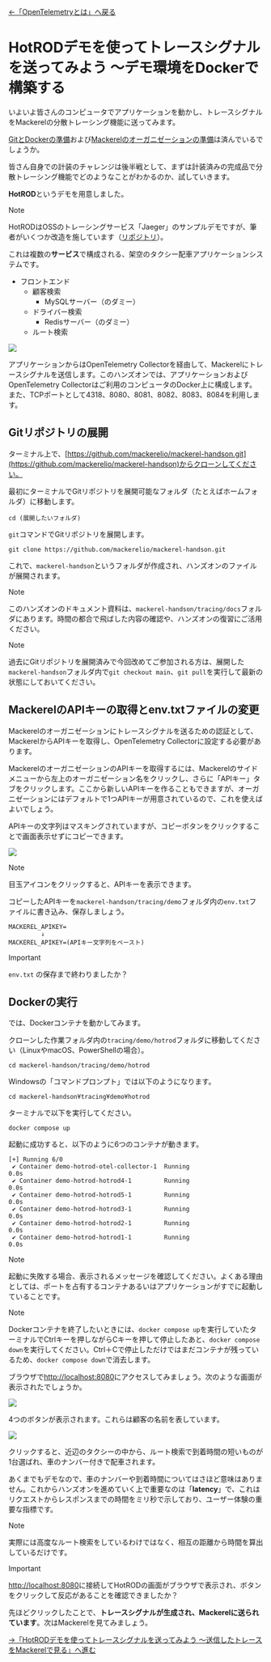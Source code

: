 [←「OpenTelemetryとは」へ戻る](../04-opentelemetry/README.md)

# HotRODデモを使ってトレースシグナルを送ってみよう 〜デモ環境をDockerで構築する

いよいよ皆さんのコンピュータでアプリケーションを動かし、トレースシグナルをMackerelの分散トレーシング機能に送ってみます。

[GitとDockerの準備](../01-prepare/README.md)および[Mackerelのオーガニゼーションの準備](../02-mackerelsetup/README.md)は済んでいるでしょうか。

皆さん自身での計装のチャレンジは後半戦として、まずは計装済みの完成品で分散トレーシング機能でどのようなことがわかるのか、試していきます。

**HotROD**というデモを用意しました。

> [!NOTE]
> HotRODはOSSのトレーシングサービス「Jaeger」のサンプルデモですが、筆者がいくつか改造を施しています（[リポジトリ](https://github.com/kmuto/jaeger/blob/vaxila-demo/examples/hotrod/)）。

これは複数の**サービス**で構成される、架空のタクシー配車アプリケーションシステムです。

- フロントエンド
  - 顧客検索
    - MySQLサーバー（のダミー）
  - ドライバー検索
    - Redisサーバー（のダミー）
  - ルート検索

![](./servicemap.png)

アプリケーションからはOpenTelemetry Collectorを経由して、Mackerelにトレースシグナルを送信します。このハンズオンでは、アプリケーションおよびOpenTelemetry Collectorはご利用のコンピュータのDocker上に構成します。また、TCPポートとして4318、8080、8081、8082、8083、8084を利用します。

## Gitリポジトリの展開

ターミナル上で、[https://github.com/mackerelio/mackerel-handson.git](https://github.com/mackerelio/mackerel-handson)からクローンしてください。

最初にターミナルでGitリポジトリを展開可能なフォルダ（たとえばホームフォルダ）に移動します。

```
cd (展開したいフォルダ)
```

`git`コマンドでGitリポジトリを展開します。

```
git clone https://github.com/mackerelio/mackerel-handson.git
```

これで、`mackerel-handson`というフォルダが作成され、ハンズオンのファイルが展開されます。

> [!NOTE]
> このハンズオンのドキュメント資料は、`mackerel-handson/tracing/docs`フォルダにあります。時間の都合で飛ばした内容の確認や、ハンズオンの復習にご活用ください。

> [!NOTE]
> 過去にGitリポジトリを展開済みで今回改めてご参加される方は、展開した`mackerel-handson`フォルダ内で`git checkout main`、`git pull`を実行して最新の状態にしておいてください。

## MackerelのAPIキーの取得とenv.txtファイルの変更

Mackerelのオーガニゼーションにトレースシグナルを送るための認証として、MackerelからAPIキーを取得し、OpenTelemetry Collectorに設定する必要があります。

MackerelのオーガニゼーションのAPIキーを取得するには、Mackerelのサイドメニューから左上のオーガニゼーション名をクリックし、さらに「APIキー」タブをクリックします。ここから新しいAPIキーを作ることもできますが、オーガニゼーションにはデフォルトで1つAPIキーが用意されているので、これを使えばよいでしょう。

APIキーの文字列はマスキングされていますが、コピーボタンをクリックすることで画面表示せずにコピーできます。

![](./api.png)

> [!NOTE]
> 目玉アイコンをクリックすると、APIキーを表示できます。

コピーしたAPIキーを`mackerel-handson/tracing/demo`フォルダ内の`env.txt`ファイルに書き込み、保存しましょう。

```
MACKEREL_APIKEY=
         ↓
MACKEREL_APIKEY=(APIキー文字列をペースト)
```

> [!IMPORTANT]
> `env.txt` の保存まで終わりましたか？

## Dockerの実行

では、Dockerコンテナを動かしてみます。

クローンした作業フォルダ内の`tracing/demo/hotrod`フォルダに移動してください（LinuxやmacOS、PowerShellの場合）。

```
cd mackerel-handson/tracing/demo/hotrod
```

Windowsの「コマンドプロンプト」では以下のようになります。

```
cd mackerel-handson¥tracing¥demo¥hotrod
```

ターミナルで以下を実行してください。

```
docker compose up
```

起動に成功すると、以下のように6つのコンテナが動きます。

```
[+] Running 6/0
 ✔ Container demo-hotrod-otel-collector-1  Running                            0.0s
 ✔ Container demo-hotrod-hotrod4-1         Running                            0.0s
 ✔ Container demo-hotrod-hotrod5-1         Running                            0.0s
 ✔ Container demo-hotrod-hotrod3-1         Running                            0.0s
 ✔ Container demo-hotrod-hotrod2-1         Running                            0.0s
 ✔ Container demo-hotrod-hotrod1-1         Running                            0.0s
 ```

> [!NOTE]
> 起動に失敗する場合、表示されるメッセージを確認してください。よくある理由としては、ポートを占有するコンテナあるいはアプリケーションがすでに起動していることです。

> [!NOTE]
> Dockerコンテナを終了したいときには、`docker compose up`を実行していたターミナルでCtrlキーを押しながらCキーを押して停止したあと、`docker compose down`を実行してください。Ctrl＋Cで停止しただけではまだコンテナが残っているため、`docker compose down`で消去します。

ブラウザで[http://localhost:8080](http://localhost:8080)にアクセスしてみましょう。次のような画面が表示されたでしょうか。

![](./8080.png)

4つのボタンが表示されます。これらは顧客の名前を表しています。

![](./8080-clicked.png)

クリックすると、近辺のタクシーの中から、ルート検索で到着時間の短いものが1台選ばれ、車のナンバー付きで配車されます。

あくまでもデモなので、車のナンバーや到着時間についてはさほど意味はありません。これからハンズオンを進めていく上で重要なのは「**latency**」で、これはリクエストからレスポンスまでの時間をミリ秒で示しており、ユーザー体験の重要な指標です。

> [!NOTE]
> 実際には高度なルート検索をしているわけではなく、相互の距離から時間を算出しているだけです。

> [!IMPORTANT]
> [http://localhost:8080](http://localhost:8080)に接続してHotRODの画面がブラウザで表示され、ボタンをクリックして反応があることを確認できましたか？

先ほどクリックしたことで、**トレースシグナルが生成され、Mackerelに送られています**。次はMackerelを見てみましょう。

[→「HotRODデモを使ってトレースシグナルを送ってみよう 〜送信したトレースをMackerelで見る」へ進む](../06-hotrod2/README.md)
